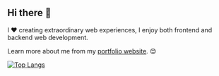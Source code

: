 ## Hi there 👋

I ❤️ creating extraordinary web experiences, I enjoy both frontend and backend web development.

Learn more about me from my [portfolio website](https://www.levonarmen.com). 😊

<!-- 
![Top Language](https://github-readme-stats.vercel.app/api/top-langs/?username=bobshoaun&exclude_repo=The-CSC207-Calendar&hide=shaderlab,hlsl&layout=compact&langs_count=10&theme=tokyonight)
-->
[![Top Langs](https://github-readme-stats-git-masterrstaa-rickstaa.vercel.app/api/top-langs/?username=mino9421&theme=tokyonight&layout=compact&langs_count=10)](https://github.com/anuraghazra/github-readme-stats)

<!--
**mino9421/mino9421** is a ✨ _special_ ✨ repository because its `README.md` (this file) appears on your GitHub profile.

Here are some ideas to get you started:

- 🔭 I’m currently working on ...
- 🌱 I’m currently learning ...
- 👯 I’m looking to collaborate on ...
- 🤔 I’m looking for help with ...
- 💬 Ask me about ...
- 📫 How to reach me: ...
- 😄 Pronouns: ...
- ⚡ Fun fact: ...
-->
